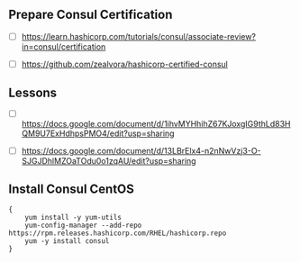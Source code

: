 ## Prepare Consul Certification

- [ ] https://learn.hashicorp.com/tutorials/consul/associate-review?in=consul/certification
- [ ] https://github.com/zealvora/hashicorp-certified-consul


## Lessons

- [ ] https://docs.google.com/document/d/1ihvMYHhihZ67KJoxgIG9thLd83HQM9U7ExHdhpsPMO4/edit?usp=sharing
- [ ] https://docs.google.com/document/d/13LBrElx4-n2nNwVzj3-O-SJGJDhlMZOaTOdu0o1zqAU/edit?usp=sharing


## Install Consul CentOS

```
{
    yum install -y yum-utils
    yum-config-manager --add-repo https://rpm.releases.hashicorp.com/RHEL/hashicorp.repo
    yum -y install consul
}
````
